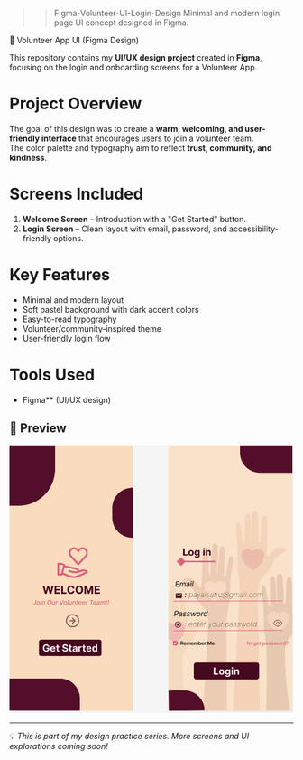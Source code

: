 >>Figma-Volunteer-UI-Login-Design
Minimal and modern login page UI concept designed in Figma.

🙌 Volunteer App UI (Figma Design)

This repository contains my **UI/UX design project** created in **Figma**, focusing on the login and onboarding screens for a Volunteer App.

# Project Overview
The goal of this design was to create a **warm, welcoming, and user-friendly interface** that encourages users to join a volunteer team.  
The color palette and typography aim to reflect **trust, community, and kindness**.


# Screens Included
1. **Welcome Screen** – Introduction with a "Get Started" button.  
2. **Login Screen** – Clean layout with email, password, and accessibility-friendly options.  


# Key Features
- Minimal and modern layout  
- Soft pastel background with dark accent colors  
- Easy-to-read typography  
- Volunteer/community-inspired theme  
- User-friendly login flow  


# Tools Used
* Figma** (UI/UX design)  


## 📸 Preview
![Login Page UI](./Login%20page.png)

---

💡 _This is part of my design practice series. More screens and UI explorations coming soon!_
